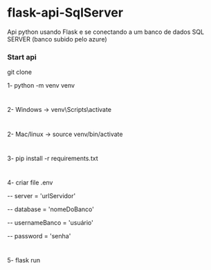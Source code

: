 # flask-api-SqlServer
Api python usando Flask e se conectando a um banco de dados SQL SERVER (banco subido pelo azure)

### Start api
git clone

1- python -m venv venv
#
2- Windows  -> venv\Scripts\activate
#
2- Mac/linux -> source venv/bin/activate
#
3- pip install -r requirements.txt
#
4- criar file .env

-- server = 'urlServidor'

-- database = 'nomeDoBanco'

-- usernameBanco = 'usuário'

-- password = 'senha'
#
5- flask run
